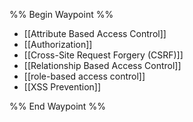 %% Begin Waypoint %%
- [[Attribute Based Access Control]]
- [[Authorization]]
- [[Cross-Site Request Forgery (CSRF)]]
- [[Relationship Based Access Control]]
- [[role-based access control]]
- [[XSS Prevention]]

%% End Waypoint %%
